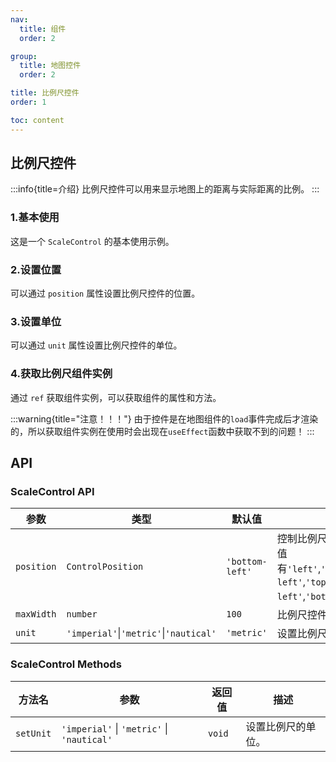 ```yaml
---
nav:
  title: 组件
  order: 2

group:
  title: 地图控件
  order: 2

title: 比例尺控件
order: 1

toc: content
---
```


## 比例尺控件

:::info{title=介绍}
比例尺控件可以用来显示地图上的距离与实际距离的比例。
:::

### 1.基本使用

这是一个 `ScaleControl` 的基本使用示例。

<code src="../examples/scaleControl/demo1.tsx" compact="true"></code>

### 2.设置位置

可以通过 `position` 属性设置比例尺控件的位置。

<code src="../examples/scaleControl/demo2.tsx" compact="true"></code>

### 3.设置单位

可以通过 `unit` 属性设置比例尺控件的单位。

<code src="../examples/scaleControl/demo3.tsx" compact="true"></code>

### 4.获取比例尺组件实例

通过 `ref` 获取组件实例，可以获取组件的属性和方法。

<code src="../examples/scaleControl/demo4.tsx" compact="true"></code>

:::warning{title="注意！！！"}
由于控件是在地图组件的`load`事件完成后才渲染的，所以获取组件实例在使用时会出现在`useEffect`函数中获取不到的问题！
:::

## API

### ScaleControl API

| 参数       | 类型                                   | 默认值          | 描述                                                                                                                                      |
| ---------- | -------------------------------------- | --------------- | ----------------------------------------------------------------------------------------------------------------------------------------- |
| `position` | `ControlPosition`                      | `'bottom-left'` | 控制比例尺控件在地图上的位置。可选值有`'left'`,`'right'`,`'top'`,`'bottom'`,`'top-left'`,`'top-right'`,`'bottom-left'`,`'bottom-right'`。 |
| `maxWidth` | `number`                               | `100`           | 比例尺控件的最大宽度（单位：像素）。                                                                                                      |
| `unit`     | `'imperial'`\|`'metric'`\|`'nautical'` | `'metric'`      | 设置比例尺的单位。                                                                                                                        |

### ScaleControl Methods

| 方法名    | 参数                                       | 返回值 | 描述               |
| --------- | ------------------------------------------ | ------ | ------------------ |
| `setUnit` | `'imperial'` \| `'metric'` \| `'nautical'` | `void` | 设置比例尺的单位。 |

